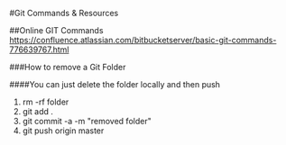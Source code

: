 #Git Commands & Resources

##Online GIT Commands 
https://confluence.atlassian.com/bitbucketserver/basic-git-commands-776639767.html

###How to remove a Git Folder

####You can just delete the folder locally and then push
1. rm -rf folder
2. git add .
3. git commit -a -m "removed folder"
4. git push origin master


